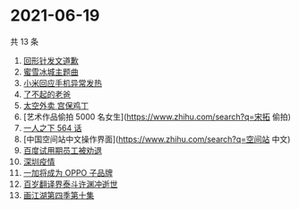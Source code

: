 # 2021-06-19

共 13 条

<!-- BEGIN ZHIHUSEARCH -->
<!-- 最后更新时间 Sat Jun 19 2021 19:06:43 GMT+0800 (China Standard Time) -->
1. [回形针发文道歉](https://www.zhihu.com/search?q=回形针道歉)
1. [蜜雪冰城主题曲](https://www.zhihu.com/search?q=蜜雪冰城)
1. [小米回应手机异常发热](https://www.zhihu.com/search?q=小米)
1. [了不起的老爸](https://www.zhihu.com/search?q=了不起的老爸)
1. [太空外卖 宫保鸡丁](https://www.zhihu.com/search?q=太空外卖)
1. [艺术作品偷拍 5000 名女生](https://www.zhihu.com/search?q=宋拓 偷拍)
1. [一人之下 564 话](https://www.zhihu.com/search?q=一人之下)
1. [中国空间站中文操作界面](https://www.zhihu.com/search?q=空间站 中文)
1. [百度试用期员工被劝退](https://www.zhihu.com/search?q=百度员工被劝退)
1. [深圳疫情](https://www.zhihu.com/search?q=深圳疫情)
1. [一加将成为 OPPO 子品牌](https://www.zhihu.com/search?q=一加)
1. [百岁翻译界泰斗许渊冲逝世](https://www.zhihu.com/search?q=许渊冲)
1. [画江湖第四季第十集](https://www.zhihu.com/search?q=画江湖之不良人第四季)
<!-- END ZHIHUSEARCH -->
